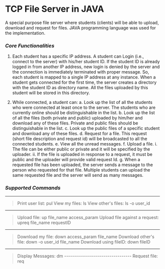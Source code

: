 # TCP File Server in JAVA
A special purpose file server where students (clients) will be able to upload, download and request for files. JAVA programming language was used for the implementation.

### _Core Functionalities_
1. Each student has a specific IP address. A student can Login (i.e., connect to the server) with his/her student ID. If the student ID is already logged in from another IP address, new login is denied by the server and the connection is immediately terminated with proper message. So, each student is mapped to a single IP address at any instance. When a student gets connected for the first time, the server creates a directory with the student ID as directory name. All the files uploaded by this student will be stored in this directory.

2. While connected, a student can:
a. Look up the list of all the students who were connected at least once to the server. The students who are currently online should be distinguishable in the list.
b. Look up the list of all the files (both private and public) uploaded by him/her and download any of these files. Private and public files should be distinguishable in the list.
c. Look up the public files of a specific student and download any of these files.
d. Request for a file. This request (short file description and request id) will be broadcasted to all the connected students.
e. View all the unread messages.
f. Upload a file.
i. The file can be either public or private and it will be specified by the uploader.
ii. If the file is uploaded in response to a request, it must be public and the uploader will provide valid request Id.
g. When a requested file has been uploaded, the server sends a message to the person who requested for that file. Multiple students can upload the same requested file and the server will send as many messages.

### _Supported Commands_
----------------------------------
> Print user list: pul
> View my files: ls
> View other's files: ls -o user_id
----------------------------------
> Upload file: up file_name access_param
> Upload file against a request: upreq file_name requestID
----------------------------------
> Download my file: down access_param file_name
> Download other's file: down -o user_id file_name
> Download using fileID: down fileID
----------------------------------
> Display Messages: dm
---------------------------------- Request file: req